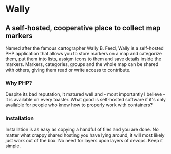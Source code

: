 # Wally
## A self-hosted, cooperative place to collect map markers

Named after the famous cartographer Wally B. Feed, Wally is a self-hosted PHP application that allows you to store markers on a map and categorize them, put them into lists, assigm icons to them and save details inside the markers.
Markers, categories, groups and the whole map can be shared with others, giving them read or write access to contribute.

### Why PHP?

Despite its bad reputation, it matured well and - most importantly I believe - it is available on every toaster. What good is self-hosted software if it's only available for people who know how to properly work with containers?

### Installation

Installation is as easy as copying a handful of files and you are done.
No matter what crappy shared hosting you have lying around, it will most likely just work out of the box.
No need for layers upon layers of devops. Keep it simple.
